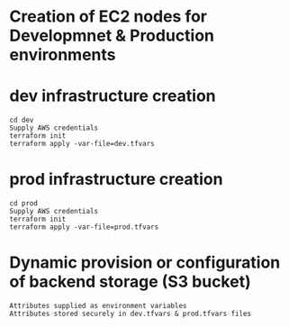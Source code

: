 
# Creation of EC2 nodes for Developmnet & Production environments 

# dev infrastructure creation
    cd dev
    Supply AWS credentials
    terraform init
    terraform apply -var-file=dev.tfvars

# prod infrastructure creation
    cd prod
    Supply AWS credentials
    terraform init
    terraform apply -var-file=prod.tfvars

# Dynamic provision or configuration of backend storage (S3 bucket) 
    Attributes supplied as environment variables  
    Attributes stored securely in dev.tfvars & prod.tfvars files


 